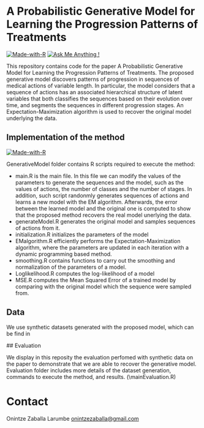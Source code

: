# A Probabilistic Generative Model for Learning the Progression Patterns of Treatments

[![Made-with-R](https://img.shields.io/badge/Made%20with-R-blue)](/AMRC_Python) [![Ask Me Anything !](https://img.shields.io/badge/Ask%20me-anything-1abc9c.svg)](#support-and-author)
 
This repository contains code for the paper A Probabilistic Generative Model for Learning the Progression Patterns of Treatments. The proposed generative model discovers patterns of progression in sequences of medical actions of variable length. In particular, the model considers that a sequence of actions has an associated hierarchical structure of latent variables that both classifies the sequences based on their evolution over time, and segments the sequences in different progression stages. An Expectation-Maximization algorithm is used to recover the original model underlying the data.

## Implementation of the method

[![Made-with-R](https://img.shields.io/badge/Made%20with-R-blue)](/GenerativeModel)

GenerativeModel folder contains R scripts required to execute the method:

* main.R is the main file. In this file we can modify the values of the parameters to generate the sequences and the model, such as the values of actions, the number of classes and the number of stages. In addition, such script randonmly generates sequences of actions and learns a new model with the EM algorithm. Afterwards, the error between the learned model and the original one is computed to show that the proposed method recovers the real model unerlying the data.
* generateModel.R generates the original model and samples sequences of actions from it.
* initialization.R initializes the parameters of the model
* EMalgorithm.R efficiently performs the Expectation-Maximization algorithm, where the parameters are updated in each iteration with a dynamic programming based method.
* smoothing.R contains functions to carry out the smoothing and normalization of the parameters of a model.
* Loglikelihood.R computes the log-likelihood of a model
* MSE.R computes the Mean Squared Error of a trained model by comparing with the original model which the sequence were sampled from.


## Data

We use synthetic datasets generated with the proposed model, which can be find in

## Evaluation

We display in this reposity the evaluation perfomed with synthetic data on the paper to demonstrate that we are able to recover the generative model. Evaluation folder includes more details of the dataset generation, commands to execute the method, and results. (\mainEvaluation.R)






# Contact
Onintze Zaballa Larumbe
onintzezaballa@gmail.com
